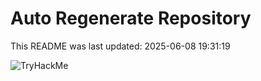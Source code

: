 # Auto Regenerate Repository

This README was last updated: 2025-06-08 19:31:19

 ![TryHackMe](https://tryhackme.com/badge/533634)